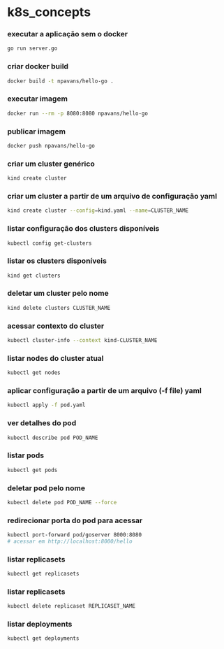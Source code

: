 # k8s_concepts

### executar a aplicação sem o docker

```bash
go run server.go
```

### criar docker build

```bash
docker build -t npavans/hello-go .
```

### executar imagem

```bash
docker run --rm -p 8080:8080 npavans/hello-go
```

### publicar imagem

```bash
docker push npavans/hello-go
```

### criar um cluster genérico

```bash
kind create cluster
```

### criar um cluster a partir de um arquivo de configuração yaml

```bash
kind create cluster --config=kind.yaml --name=CLUSTER_NAME
```

### listar configuração dos clusters disponíveis

```bash
kubectl config get-clusters
```

### listar os clusters disponíveis

```bash
kind get clusters
```

### deletar um cluster pelo nome

```bash
kind delete clusters CLUSTER_NAME
```

### acessar contexto do cluster

```bash
kubectl cluster-info --context kind-CLUSTER_NAME
```

### listar nodes do cluster atual

```bash
kubectl get nodes
```

### aplicar configuração a partir de um arquivo (-f file) yaml

```bash
kubectl apply -f pod.yaml
```

### ver detalhes do pod

```bash
kubectl describe pod POD_NAME
```

### listar pods

```bash
kubectl get pods
```

### deletar pod pelo nome

```bash
kubectl delete pod POD_NAME --force
```

### redirecionar porta do pod para acessar

```bash
kubectl port-forward pod/goserver 8000:8080
# acessar em http://localhost:8000/hello
```

### listar replicasets

```bash
kubectl get replicasets
```

### listar replicasets

```bash
kubectl delete replicaset REPLICASET_NAME
```

### listar deployments

```bash
kubectl get deployments
```